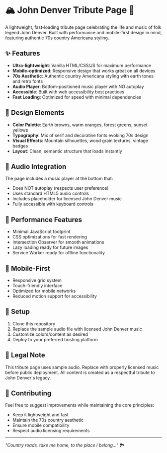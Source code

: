 # 🏔️ John Denver Tribute Page 🎵

A lightweight, fast-loading tribute page celebrating the life and music of folk legend John Denver. Built with performance and mobile-first design in mind, featuring authentic 70s country Americana styling.

## ✨ Features

- **Ultra-lightweight**: Vanilla HTML/CSS/JS for maximum performance
- **Mobile-optimized**: Responsive design that works great on all devices  
- **70s Aesthetic**: Authentic country Americana styling with earth tones and retro fonts
- **Audio Player**: Bottom-positioned music player with NO autoplay
- **Accessible**: Built with web accessibility best practices
- **Fast Loading**: Optimized for speed with minimal dependencies

## 🎨 Design Elements

- **Color Palette**: Earth browns, warm oranges, forest greens, sunset yellows
- **Typography**: Mix of serif and decorative fonts evoking 70s design
- **Visual Effects**: Mountain silhouettes, wood grain textures, vintage badges
- **Layout**: Clean, semantic structure that loads instantly

## 🎵 Audio Integration

The page includes a music player at the bottom that:
- Does NOT autoplay (respects user preference)
- Uses standard HTML5 audio controls
- Includes placeholder for licensed John Denver music
- Fully accessible with keyboard controls

## 🚀 Performance Features

- Minimal JavaScript footprint
- CSS optimizations for fast rendering
- Intersection Observer for smooth animations
- Lazy loading ready for future images
- Service Worker ready for offline functionality

## 📱 Mobile-First

- Responsive grid system
- Touch-friendly interface
- Optimized for mobile networks
- Reduced motion support for accessibility

## 🔧 Setup

1. Clone this repository
2. Replace the sample audio file with licensed John Denver music
3. Customize colors/content as desired  
4. Deploy to your preferred hosting platform

## 📝 Legal Note

This tribute page uses sample audio. Replace with properly licensed music before public deployment. All content is created as a respectful tribute to John Denver's legacy.

## 🌟 Contributing

Feel free to suggest improvements while maintaining the core principles:
- Keep it lightweight and fast
- Maintain the 70s country aesthetic
- Ensure mobile compatibility
- Respect audio licensing requirements

---

*"Country roads, take me home, to the place I belong..."* 🏞️